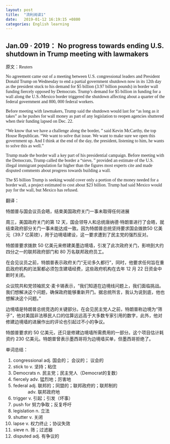 ```yaml
---
layout: post
title:  "流利阅读1"
date:   2019-01-12 16:19:15 +0800
categories: English learning
---
```

## Jan.09 · 2019： No progress towards ending U.S. shutdown in Trump meeting with lawmakers

原文：<font face="TimesnewRoman">Reuters

No agreement came out of a meeting between U.S. congressional leaders and President Donald Trump on Wednesday to end a partial government shutdown now in its 12th day as the president stuck to his demand for $5 billion (3.97 billion pounds) in border wall funding fiercely opposed by Democrats. Trump’s demand for $5 billion in funding for a wall along the U.S.-Mexico border triggered the shutdown affecting about a quarter of the federal government and 800, 000 federal workers.

Before meeting with lawmakers, Trump said the shutdown would last for “as long as it takes” as he pushes for wall money as part of any legislation to reopen agencies shuttered when their funding lapsed on Dec. 22.

“We know that we have a challenge along the border, ” said Kevin McCarthy, the top House Republican. “We want to solve that issue. We want to make sure we open this government up. And I think at the end of the day, the president, listening to him, he wants to solve this as well.”

Trump made the border wall a key part of his presidential campaign. Before meeting with the Democrats, Trump called the border a “sieve, ” provided an estimate of the U.S. illegal immigrant population far higher than the figures most experts cite and made disputed comments about progress towards building a wall.

The $5 billion Trump is seeking would cover only a portion of the money needed for a border wall, a project estimated to cost about $23 billion. Trump had said Mexico would pay for the wall, but Mexico has refused.</font>

翻译：

特朗普与国会议员会晤，结束美国政府关门一事未取得任何进展

周三，美国政府关门的第 12 天，国会领导人和总统唐纳德·特朗普进行了会晤，就结束政府部分关门一事未能达成一致。因为特朗普总统坚持要求国会拨款50 亿美元（39.7 亿英镑），用于边境墙建设，这一要求遭到了民主党的强烈反对。

特朗普要求拨款 50 亿美元来修建美墨边境墙，引发了此次政府关门，影响到大约四分之一的联邦政府部门和 80 万名联邦政府员工。

在会见议员之前，特朗普表示政府关门“无论多久都行”，同时，他要求任何旨在重启政府机构的法案都必须包含建墙经费，这些政府机构在去年 12 月 22 日资金中断时关闭。

众议院共和党领袖凯文·麦卡锡表示，“我们知道在边境线问题上，我们面临挑战。我们想解决这个问题，确保政府能够重新开门。据总统所言，我认为说到底，他也想解决这个问题。”

边境墙是特朗普总统竞选的关键部分。在会见民主党人之前，特朗普称边境为“筛子”，他对美国非法移民人口的估算远远高于大多数专家引用的数字，此外，他对修建边境墙的进展作出的评论也引起过不小的争议。

特朗普要求的 50 亿美元，还只是修建边境墙所需费用的一部分。这个项目估计耗资约 230 亿美元。特朗普曾表示墨西哥将为边境墙买单，但墨西哥拒绝了。

单词总结：

1. congressional adj. 国会的； 会议的； 议会的
2. stick to v. 坚持；粘住
3. Democrats n. 民主党；民主党人（Democrat的复数）
4. fiercely adv. 猛烈地；厉害地
5. federal adj. 联邦的；同盟的；联邦政府的；联邦制的  
&emsp;  &emsp;&emsp;adv. 联邦政府地
6. trigger v. 引起；引发（坏事）
7. push for 努力争取；反复呼吁
8. legislation n. 立法
9. shutter v. 关闭
10. lapse v. 权力终止；协议失效
11. sieve n. 筛；过滤器
12. disputed adj. 有争议的